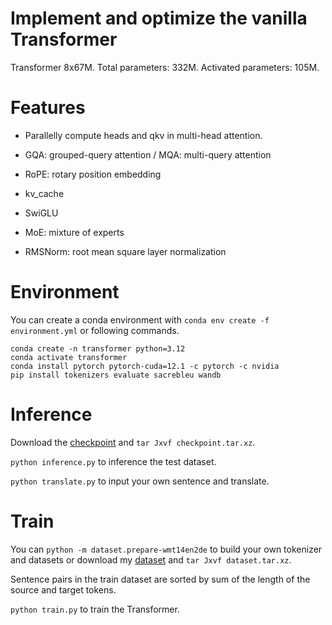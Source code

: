 # Implement and optimize the vanilla Transformer

Transformer 8x67M. Total parameters: 332M. Activated parameters: 105M.

# Features

- Parallelly compute heads and qkv in multi-head attention.

- GQA: grouped-query attention / MQA: multi-query attention

- RoPE: rotary position embedding

- kv_cache

- SwiGLU

- MoE: mixture of experts

- RMSNorm: root mean square layer normalization

# Environment

You can create a conda environment with `conda env create -f environment.yml` or following commands.

```shell
conda create -n transformer python=3.12
conda activate transformer
conda install pytorch pytorch-cuda=12.1 -c pytorch -c nvidia
pip install tokenizers evaluate sacrebleu wandb
```

# Inference

Download the [checkpoint](https://github.com/HanhaiNotHai/transformer/releases/download/v2.0/checkpoint.tar.xz) and `tar Jxvf checkpoint.tar.xz`.

`python inference.py` to inference the test dataset.

`python translate.py` to input your own sentence and translate.

# Train

You can `python -m dataset.prepare-wmt14en2de` to build your own tokenizer and datasets or download my [dataset](https://github.com/HanhaiNotHai/transformer/releases/download/v2.0/dataset.tar.xz) and `tar Jxvf dataset.tar.xz`.

Sentence pairs in the train dataset are sorted by sum of the length of the source and target tokens.

`python train.py` to train the Transformer.
